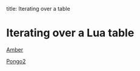 title: Iterating over a table

# Iterating over a Lua table

[Amber](main.amber)

[Pongo2](main.po2)
